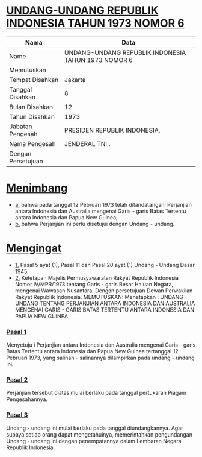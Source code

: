 # [UNDANG-UNDANG REPUBLIK INDONESIA TAHUN 1973 NOMOR 6](http://example.org/legal/document/uu/1973/6)

| Nama | Data |
| ------ | ----- |
|Name|UNDANG-UNDANG REPUBLIK INDONESIA TAHUN 1973 NOMOR 6|
|Memutuskan||
|Tempat Disahkan|Jakarta|
|Tanggal Disahkan|8|
|Bulan Disahkan|12|
|Tahun Disahkan|1973|
|Jabatan Pengesah|PRESIDEN REPUBLIK INDONESIA,|
|Nama Pengesah|JENDERAL TNI .|
|Dengan Persetujuan||
# [Menimbang](http://example.org/legal/document/uu/1973/6/menimbang)

* [a.](http://example.org/legal/document/uu/1973/6/menimbang/point/a) bahwa pada tanggal 12 Pebruari 1973 telah ditandatangani Perjanjian antara Indonesia dan Australia mengenai Garis - garis Batas Tertentu antara Indonesia dan Papua New Guinea;
* [b.](http://example.org/legal/document/uu/1973/6/menimbang/point/b) bahwa Perjanjian ini perlu disetujui dengan Undang - undang.
# [Mengingat](http://example.org/legal/document/uu/1973/6/mengingat)

* [1.](http://example.org/legal/document/uu/1973/6/mengingat/point/0001) Pasal 5 ayat (1), Pasal 11 dan Pasal 20 ayat (1) Undang - Undang Dasar 1945;
* [2.](http://example.org/legal/document/uu/1973/6/mengingat/point/0002) Ketetapan Majelis Permusyawaratan Rakyat Republik Indonesia Nomor IV/MPR/1973 tentang Garis - garis Besar Haluan Negara, mengenai Wawasan Nusantara. Dengan persetujuan Dewan Perwakilan Rakyat Republik Indonesia. MEMUTUSKAN: Menetapkan : UNDANG - UNDANG TENTANG PERJANJIAN ANTARA INDONESIA DAN AUSTRALIA MENGENAI GARIS - GARIS BATAS TERTENTU ANTARA INDONESIA DAN PAPUA NEW GUINEA.

### [Pasal 1](http://example.org/legal/document/uu/1973/6/pasal/0001)
Menyetuju i Perjanjian antara Indonesia dan Australia mengenai Garis - garis Batas Tertentu antara Indonesia dan Papua New Guinea tertanggal 12 Pebruari 1973, yang salinan - salinannya dilampirkan pada undang - undang ini.


### [Pasal 2](http://example.org/legal/document/uu/1973/6/pasal/0002)
Perjanjian tersebut diatas mulai berlaku pada tanggal pertukaran Piagam Pengesahannya.


### [Pasal 3](http://example.org/legal/document/uu/1973/6/pasal/0003)
Undang - undang ini mulai berlaku pada tanggal diundangkannya. Agar supaya setiap orang dapat mengetahuinya, memerintahkan pengundangan Undang - undang ini dengan penempatannya dalam Lembaran Negara Republik Indonesia.
